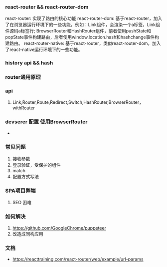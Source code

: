 ### react-router && react-router-dom
  

react-router: 实现了路由的核心功能
react-router-dom: 基于react-router，加入了在浏览器运行环境下的一些功能，例如：Link组件，会渲染一个a标签，Link组件源码a标签行; BrowserRouter和HashRouter组件，前者使用pushState和popState事件构建路由，后者使用window.location.hash和hashchange事件构建路由。
react-router-native: 基于react-router，类似react-router-dom，加入了react-native运行环境下的一些功能。

### history api &&  hash



### router通用原理

### api
 1. Link,Router,Route,Redirect,Switch,HashRouter,BrowserRouter，withRouter


### devserer 配置 使用BrowserRouter
  - 
  

### 常见问题

  1. 接收参数
  2. 登录验证，受保护的组件
  3. match
  4. 配置方式写法

### SPA项目弊端 
  1. SEO 困难

### 如何解决
  1. https://github.com/GoogleChrome/puppeteer
  2. 改造成同构应用

### 文档
  - https://reacttraining.com/react-router/web/example/url-params